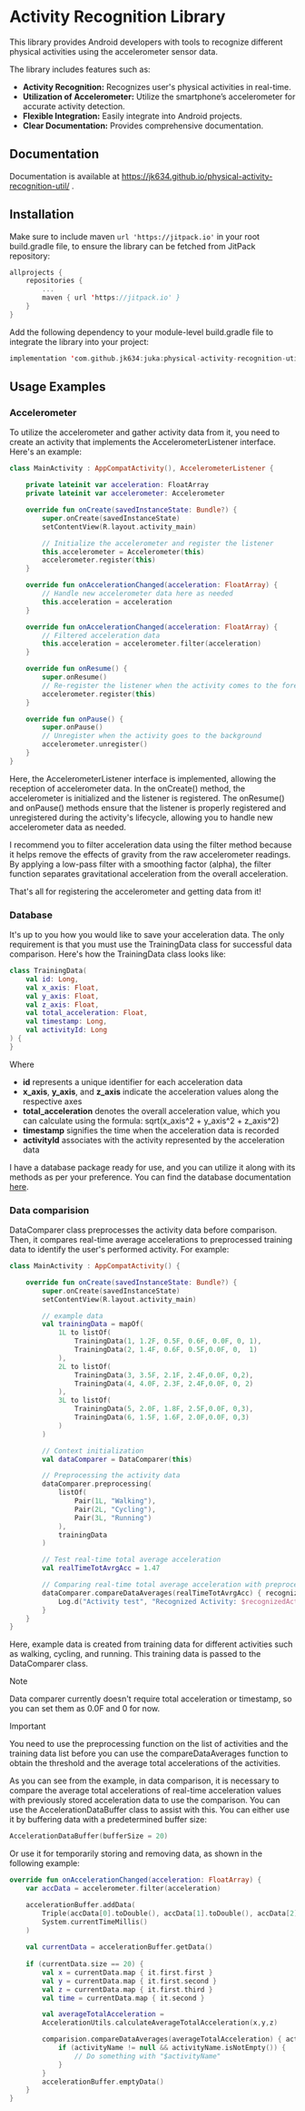 # Activity Recognition Library
This library provides Android developers with tools to recognize different physical activities using the accelerometer sensor data. 

The library includes features such as:

- __Activity Recognition:__ Recognizes user's physical activities in real-time.
- __Utilization of Accelerometer:__ Utilize the smartphone’s accelerometer for accurate activity detection.
- __Flexible Integration:__ Easily integrate into Android projects.
- __Clear Documentation:__ Provides comprehensive documentation.

## Documentation

Documentation is available at https://jk634.github.io/physical-activity-recognition-util/ .

## Installation

Make sure to include maven `url 'https://jitpack.io'` in your root build.gradle file, to ensure the library can be fetched from JitPack repository:

```kotlin
allprojects {
    repositories {
		...
        maven { url 'https://jitpack.io' }
    }
}
```

Add the following dependency to your module-level build.gradle file to integrate the library into your project:

```kotlin
implementation 'com.github.jk634:juka:physical-activity-recognition-util:1.0.1'
```

## Usage Examples
### Accelerometer
To utilize the accelerometer and gather activity data from it, you need to create an activity that implements the AccelerometerListener interface. Here's an example:

```kotlin
class MainActivity : AppCompatActivity(), AccelerometerListener {

    private lateinit var acceleration: FloatArray
    private lateinit var accelerometer: Accelerometer

    override fun onCreate(savedInstanceState: Bundle?) {
        super.onCreate(savedInstanceState)
        setContentView(R.layout.activity_main)

        // Initialize the accelerometer and register the listener
        this.accelerometer = Accelerometer(this)
        accelerometer.register(this)
    }

    override fun onAccelerationChanged(acceleration: FloatArray) {
        // Handle new accelerometer data here as needed
        this.acceleration = acceleration
    }

    override fun onAccelerationChanged(acceleration: FloatArray) {
        // Filtered acceleration data
        this.acceleration = accelerometer.filter(acceleration)
    }

    override fun onResume() {
        super.onResume()
        // Re-register the listener when the activity comes to the foreground
        accelerometer.register(this)
    }

    override fun onPause() {
        super.onPause()
        // Unregister when the activity goes to the background
        accelerometer.unregister()
    }
}
```
Here, the AccelerometerListener interface is implemented, allowing the reception of accelerometer data. In the onCreate() method, the accelerometer is initialized and the listener is registered. The onResume() and onPause() methods ensure that the listener is properly registered and unregistered during the activity's lifecycle, allowing you to handle new accelerometer data as needed. 

I recommend you to filter acceleration data using the filter method because it helps remove the effects of gravity from the raw accelerometer readings. By applying a low-pass filter with a smoothing factor (alpha), the filter function separates gravitational acceleration from the overall acceleration.

That's all for registering the accelerometer and getting data from it!

### Database

It's up to you how you would like to save your acceleration data. The only requirement is that you must use the TrainingData class for successful data comparison. Here's how the TrainingData class looks like:
```kotlin
class TrainingData(
    val id: Long,
    val x_axis: Float,
    val y_axis: Float,
    val z_axis: Float,
    val total_acceleration: Float,
    val timestamp: Long,
    val activityId: Long
) {
}
```
Where
- __id__ represents a unique identifier for each acceleration data
- __x_axis__, __y_axis__, and __z_axis__ indicate the acceleration values along the respective axes
- __total_acceleration__ denotes the overall acceleration value, which you can calculate using the formula: sqrt(x_axis^2 + y_axis^2 + z_axis^2)
- __timestamp__ signifies the time when the acceleration data is recorded
- __activityId__ associates with the activity represented by the acceleration data

I have a database package ready for use, and you can utilize it along with its methods as per your preference. You can find the database documentation [here](https://jk634.github.io/physical-activity-recognition-util/library/fi.juka.library.database/index.html).

### Data comparision

DataComparer class preprocesses the activity data before comparison. Then, it compares real-time average accelerations to preprocessed training data to identify the user's performed activity. 
For example: 

```kotlin
class MainActivity : AppCompatActivity() {

    override fun onCreate(savedInstanceState: Bundle?) {
        super.onCreate(savedInstanceState)
        setContentView(R.layout.activity_main)

        // example data
        val trainingData = mapOf(
            1L to listOf(
                TrainingData(1, 1.2F, 0.5F, 0.6F, 0.0F, 0, 1),
                TrainingData(2, 1.4F, 0.6F, 0.5F,0.0F, 0,  1)
            ),
            2L to listOf(
                TrainingData(3, 3.5F, 2.1F, 2.4F,0.0F, 0,2),
                TrainingData(4, 4.0F, 2.3F, 2.4F,0.0F, 0, 2)
            ),
            3L to listOf(
                TrainingData(5, 2.0F, 1.8F, 2.5F,0.0F, 0,3),
                TrainingData(6, 1.5F, 1.6F, 2.0F,0.0F, 0,3)
            )
        )

        // Context initialization
        val dataComparer = DataComparer(this)

        // Preprocessing the activity data
        dataComparer.preprocessing(
            listOf(
                Pair(1L, "Walking"),
                Pair(2L, "Cycling"),
                Pair(3L, "Running")
            ),
            trainingData
        )

        // Test real-time total average acceleration
        val realTimeTotAvrgAcc = 1.47

        // Comparing real-time total average acceleration with preprocessed activity data
        dataComparer.compareDataAverages(realTimeTotAvrgAcc) { recognizedActivity ->
            Log.d("Activity test", "Recognized Activity: $recognizedActivity")
        }
    }
}
```
Here, example data is created from training data for different activities such as walking, cycling, and running. This training data is passed to the DataComparer class.

> [!NOTE]  
> Data comparer currently doesn't require total acceleration or timestamp, so you can set them as 0.0F and 0 for now.

> [!IMPORTANT]
> You need to use the preprocessing function on the list of activities and the training data list before you can use the compareDataAverages function to obtain the threshold and the average total accelerations of the activities.

As you can see from the example, in data comparison, it is necessary to compare the average total accelerations of real-time acceleration values with previously stored acceleration data to use the comparison. You can use the AccelerationDataBuffer class to assist with this. You can either use it by buffering data with a predetermined buffer size:

```kotlin
AccelerationDataBuffer(bufferSize = 20)
```
Or use it for temporarily storing and removing data, as shown in the following example:
```kotlin
override fun onAccelerationChanged(acceleration: FloatArray) {
    var accData = accelerometer.filter(acceleration)

    accelerationBuffer.addData(
        Triple(accData[0].toDouble(), accData[1].toDouble(), accData[2].toDouble()),
        System.currentTimeMillis()
    )
        
    val currentData = accelerationBuffer.getData()
    
    if (currentData.size == 20) {
        val x = currentData.map { it.first.first }
        val y = currentData.map { it.first.second }
        val z = currentData.map { it.first.third }
        val time = currentData.map { it.second }

        val averageTotalAcceleration = 
        AccelerationUtils.calculateAverageTotalAcceleration(x,y,z)

        comparision.compareDataAverages(averageTotalAcceleration) { activityName ->
            if (activityName != null && activityName.isNotEmpty()) {
                // Do something with "$activityName"
            }
        }
        accelerationBuffer.emptyData()
    }
}
```
